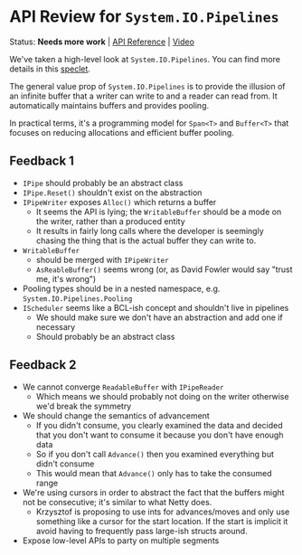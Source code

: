 # API Review for `System.IO.Pipelines`

Status: **Needs more work** | [API Reference](System.IO.Pipelines.md) |
[Video](https://www.youtube.com/watch?v=IXg58zMsPug)

We've taken a high-level look at `System.IO.Pipelines`. You can find more
details in this [speclet](https://github.com/dotnet/corefxlab/blob/master/docs/specs/pipelines-io.md).

The general value prop of `System.IO.Pipelines` is to provide the illusion of an
infinite buffer that a writer can write to and a reader can read from. It
automatically maintains buffers and provides pooling.

In practical terms, it's a programming model for `Span<T>` and `Buffer<T>` that
focuses on reducing allocations and efficient buffer pooling.

## Feedback 1

* `IPipe` should probably be an abstract class
* `IPipe.Reset()` shouldn't exist on the abstraction
* `IPipeWriter` exposes `Alloc()` which returns a buffer
    - It seems the API is lying; the `WritableBuffer` should be a mode on the
      writer, rather than a produced entity
    - It results in fairly long calls where the developer is seemingly chasing
      the thing that is the actual buffer they can write to.
* `WritableBuffer`
    - should be merged with `IPipeWriter`
    - `AsReableBuffer()` seems wrong (or, as David Fowler would say "trust me, it's wrong")
* Pooling types should be in a nested namespace, e.g.
  `System.IO.Pipelines.Pooling`
* `IScheduler` seems like a BCL-ish concept and shouldn't live in pipelines
    - We should make sure we don't have an abstraction and add one if necessary
    - Should probably be an abstract class

## Feedback 2

* We cannot converge `ReadableBuffer` with `IPipeReader`
    - Which means we should probably not doing on the writer otherwise we'd
      break the symmetry
* We should change the semantics of advancement
    - If you didn't consume, you clearly examined the data and decided that you
      don't want to consume it because you don't have enough data
    - So if you don't call `Advance()` then you examined everything but didn't
      consume
    - This would mean that `Advance()` only has to take the consumed range
* We're using cursors in order to abstract the fact that the buffers might not
  be consecutive; it's similar to what Netty does.
    -  Krzysztof is proposing to use ints for advances/moves and only use
       something like a cursor for the start location. If the start is implicit
       it avoid having to frequently pass large-ish structs around.
* Expose low-level APIs to party on multiple segments